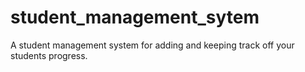 # student_management_sytem
A student management system for adding and keeping track off your students progress.
